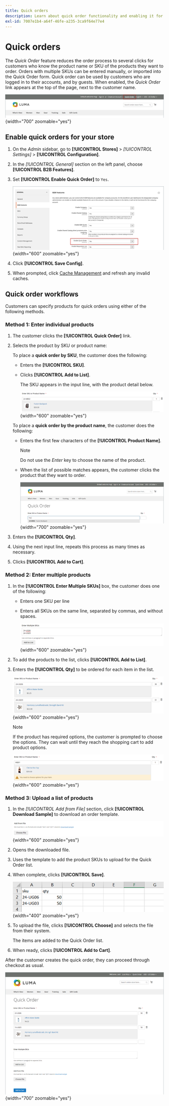 ```yaml
---
title: Quick orders
description: Learn about quick order functionality and enabling it for your customers.
exl-id: 7007e1b4-a64f-46fe-a235-3ca9f64e77e4
---
```

# Quick orders

The _Quick Order_ feature reduces the order process to several clicks for customers who know the product name or SKU of the products they want to order. Orders with multiple SKUs can be entered manually, or imported into the Quick Order form. Quick order can be used by customers who are logged in to their accounts, and by guests. When enabled, the _Quick Order_ link appears at the top of the page, next to the customer name.

![Quick Order link](./assets/quick-order-link.png){width="700" zoomable="yes"}

## Enable quick orders for your store

1. On the _Admin_ sidebar, go to **[!UICONTROL Stores]** > _[!UICONTROL Settings]_ > **[!UICONTROL Configuration]**.

1. In the _[!UICONTROL General]_ section on the left panel, choose **[!UICONTROL B2B Features]**.

1. Set **[!UICONTROL Enable Quick Order]** to `Yes`.

    ![Enable Quick Order](./assets/quick-orders-config.png){width="600" zoomable="yes"}

1. Click **[!UICONTROL Save Config]**.

1. When prompted, click [Cache Management](../systems/cache-management.md) and refresh any invalid caches.

## Quick order workflows

Customers can specify products for quick orders using either of the following methods.

### Method 1: Enter individual products

1. The customer clicks the **[!UICONTROL Quick Order]** link.

1. Selects the product by SKU or product name:

   To place a **quick order by SKU**, the customer does the following:

   - Enters the **[!UICONTROL SKU]**.

   - Clicks **[!UICONTROL Add to List]**.

      The SKU appears in the input line, with the product detail below.

      ![Quick Order Detail](./assets/quick-order-product-detail.png){width="600" zoomable="yes"}

   To place a **quick order by the product name**, the customer does the following:

   - Enters the first few characters of the **[!UICONTROL Product Name]**.

      >[!NOTE]
      >
      >Do not use the _Enter_ key to choose the name of the product.

   - When the list of possible matches appears, the customer clicks the product that they want to order.

      ![Click to Choose Product Name](./assets/quick-order-product-name.png){width="700" zoomable="yes"}

1. Enters the **[!UICONTROL Qty]**.

1. Using the next input line, repeats this process as many times as necessary.

1. Clicks **[!UICONTROL Add to Cart]**.

### Method 2: Enter multiple products

1. In the **[!UICONTROL Enter Multiple SKUs]** box, the customer does one of the following:

   - Enters one SKU per line

   - Enters all SKUs on the same line, separated by commas, and without spaces.

      ![Enter Multiple SKUs](./assets/quick-order-skus.png){width="600" zoomable="yes"}

1. To add the products to the list, clicks **[!UICONTROL Add to List]**.

1. Enters the **[!UICONTROL Qty]** to be ordered for each item in the list.

   ![Quick Order List](./assets/quick-order-skus-detail.png){width="600" zoomable="yes"}

   >[!NOTE]
   >
   >If the product has required options, the customer is prompted to choose the options. They can wait until they reach the shopping cart to add product options.

   ![Choose Options](./assets/quick-order-skus-product-options.png){width="600" zoomable="yes"}

### Method 3: Upload a list of products

1. In the _[!UICONTROL Add from File]_ section, click **[!UICONTROL Download Sample]** to download an order template.

    ![Add from File](./assets/quick-order-skus-add-from-file.png){width="600" zoomable="yes"}

1. Opens the downloaded file.

1. Uses the template to add the product SKUs to upload for the Quick Order list.

1. When complete, clicks **[!UICONTROL Save]**.

    ![SKUs to Upload](./assets/quick-order-skus-add-from-file-sample.png){width="400" zoomable="yes"}

1. To upload the file, clicks **[!UICONTROL Choose]** and selects the file from their system.

   The items are added to the Quick Order list.

1. When ready, clicks **[!UICONTROL Add to Cart]**.

After the customer creates the quick order, they can proceed through checkout as usual.

![Quick Order](./assets/quick-order-add-to-cart.png){width="700" zoomable="yes"}
